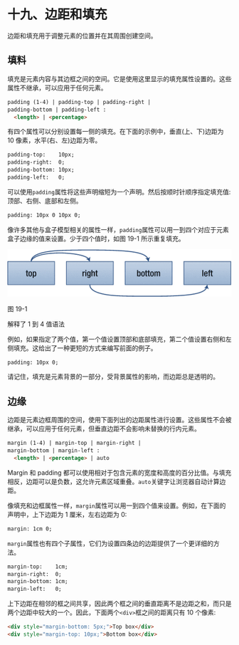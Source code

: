 # 十九、边距和填充

边距和填充用于调整元素的位置并在其周围创建空间。

## 填料

填充是元素内容与其边框之间的空间。它是使用这里显示的填充属性设置的。这些属性不继承，可以应用于任何元素。

```html
padding (1-4) | padding-top | padding-right |
padding-bottom | padding-left :
  <length> | <percentage>

```

有四个属性可以分别设置每一侧的填充。在下面的示例中，垂直(上、下)边距为 10 像素，水平(右、左)边距为零。

```html
padding-top:    10px;
padding-right:  0;
padding-bottom: 10px;
padding-left:   0;

```

可以使用`padding`属性将这些声明缩短为一个声明。然后按顺时针顺序指定填充值:顶部、右侧、底部和左侧。

```html
padding: 10px 0 10px 0;

```

像许多其他与盒子模型相关的属性一样，`padding`属性可以用一到四个对应于元素盒子边缘的值来设置。少于四个值时，如图 19-1 所示重复填充。

![img/320834_2_En_19_Fig1_HTML.png](img/320834_2_En_19_Fig1_HTML.png)

图 19-1

解释了 1 到 4 值语法

例如，如果指定了两个值，第一个值设置顶部和底部填充，第二个值设置右侧和左侧填充。这给出了一种更短的方式来编写前面的例子。

```html
padding: 10px 0;

```

请记住，填充是元素背景的一部分，受背景属性的影响，而边距总是透明的。

## 边缘

边距是元素边框周围的空间，使用下面列出的边距属性进行设置。这些属性不会被继承，可以应用于任何元素，但垂直边距不会影响未替换的行内元素。

```html
margin (1-4) | margin-top | margin-right |
margin-bottom | margin-left :
  <length> | <percentage> | auto

```

Margin 和 padding 都可以使用相对于包含元素的宽度和高度的百分比值。与填充相反，边距可以是负数，这允许元素区域重叠。`auto`关键字让浏览器自动计算边距。

像填充和边框属性一样，`margin`属性可以用一到四个值来设置。例如，在下面的声明中，上下边距为 1 厘米，左右边距为 0:

```html
margin: 1cm 0;

```

`margin`属性也有四个子属性，它们为设置四条边的边距提供了一个更详细的方法。

```html
margin-top:    1cm;
margin-right:  0;
margin-bottom: 1cm;
margin-left:   0;

```

上下边距在相邻的框之间共享，因此两个框之间的垂直距离不是边距之和，而只是两个边距中较大的一个。因此，下面两个`<div>`框之间的距离只有 10 个像素:

```html
<div style="margin-bottom: 5px;">Top box</div>
<div style="margin-top: 10px;">Bottom box</div>

```